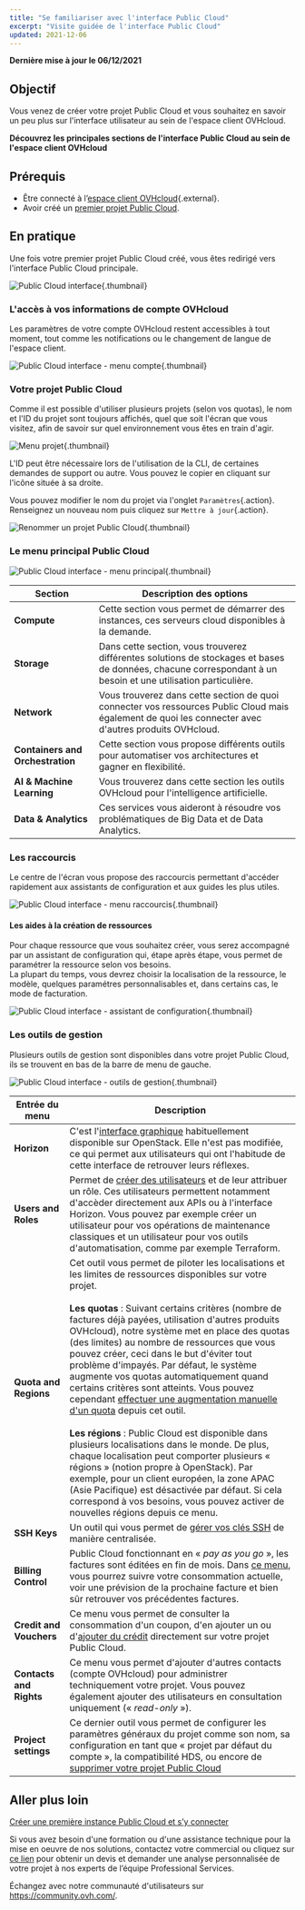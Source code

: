 ```yaml
---
title: "Se familiariser avec l'interface Public Cloud"
excerpt: "Visite guidée de l'interface Public Cloud"
updated: 2021-12-06
---
```


**Dernière mise à jour le 06/12/2021**

## Objectif

Vous venez de créer votre projet Public Cloud et vous souhaitez en savoir un peu plus sur l'interface utilisateur au sein de l'espace client OVHcloud.

**Découvrez les principales sections de l'interface Public Cloud au sein de l'espace client OVHcloud**

## Prérequis

- Être connecté à l’[espace client OVHcloud](https://ca.ovh.com/auth/?action=gotomanager&from=https://www.ovh.com/ca/fr/&ovhSubsidiary=qc){.external}.
- Avoir créé un [premier projet Public Cloud](/pages/public_cloud/compute/create_a_public_cloud_project).

## En pratique

Une fois votre premier projet Public Cloud créé, vous êtes redirigé vers l'interface Public Cloud principale.

![Public Cloud interface](images/main-interface.png){.thumbnail}

### L'accès à vos informations de compte OVHcloud

Les paramètres de votre compte OVHcloud restent accessibles à tout moment, tout comme les notifications ou le changement de langue de l'espace client.

![Public Cloud interface - menu compte](images/account.png){.thumbnail}

### Votre projet Public Cloud

Comme il est possible d'utiliser plusieurs projets (selon vos quotas), le nom et l'ID du projet sont toujours affichés, quel que soit l'écran que vous visitez, afin de savoir sur quel environnement vous êtes en train d'agir.

![Menu projet](images/project-menu.png){.thumbnail}

L'ID peut être nécessaire lors de l'utilisation de la CLI, de certaines demandes de support ou autre. Vous pouvez le copier en cliquant sur l'icône située à sa droite.

Vous pouvez modifier le nom du projet via l'onglet `Paramètres`{.action}. Renseignez un nouveau nom puis cliquez sur `Mettre à jour`{.action}.

![Renommer un projet Public Cloud](images/rename-project.png){.thumbnail}

### Le menu principal Public Cloud

![Public Cloud interface - menu principal](images/main-menu.png){.thumbnail}

|Section|Description des options|
|---|---|
|**Compute**|Cette section vous permet de démarrer des instances, ces serveurs cloud disponibles à la demande.|
|**Storage**|Dans cette section, vous trouverez différentes solutions de stockages et bases de données, chacune correspondant à un besoin et une utilisation particulière.|
|**Network**|Vous trouverez dans cette section de quoi connecter vos ressources Public Cloud mais également de quoi les connecter avec d'autres produits OVHcloud.|
|**Containers and Orchestration**|Cette section vous propose différents outils pour automatiser vos architectures et gagner en flexibilité.|
|**AI & Machine Learning**|Vous trouverez dans cette section les outils OVHcloud pour l'intelligence artificielle.|
|**Data & Analytics**|Ces services vous aideront à résoudre vos problématiques de Big Data et de Data Analytics.|

### Les raccourcis

Le centre de l'écran vous propose des raccourcis permettant d'accéder rapidement aux assistants de configuration et aux guides les plus utiles.

![Public Cloud interface - menu raccourcis](images/shortcuts.png){.thumbnail}

#### Les aides à la création de ressources

Pour chaque ressource que vous souhaitez créer, vous serez accompagné par un assistant de configuration qui, étape après étape, vous permet de paramétrer la ressource selon vos besoins.
<br>La plupart du temps, vous devrez choisir la localisation de la ressource, le modèle, quelques paramétres personnalisables et, dans certains cas, le mode de facturation.

![Public Cloud interface - assistant de configuration](images/wizard.png){.thumbnail}

### Les outils de gestion

Plusieurs outils de gestion sont disponibles dans votre projet Public Cloud, ils se trouvent en bas de la barre de menu de gauche.

![Public Cloud interface - outils de gestion](images/management-tools.png){.thumbnail}

|Entrée du menu|Description|
|---|---|
|**Horizon**|C'est l'[interface graphique](/pages/public_cloud/compute/introducing_horizon) habituellement disponible sur OpenStack. Elle n'est pas modifiée, ce qui permet aux utilisateurs qui ont l'habitude de cette interface de retrouver leurs réflexes.|
|**Users and Roles**|Permet de [créer des utilisateurs](/pages/public_cloud/compute/create_and_delete_a_user) et de leur attribuer un rôle. Ces utilisateurs permettent notamment d'accèder directement aux APIs ou à l'interface Horizon. Vous pouvez par exemple créer un utilisateur pour vos opérations de maintenance classiques et un utilisateur pour vos outils d'automatisation, comme par exemple Terraform.|
|**Quota and Regions**|Cet outil vous permet de piloter les localisations et les limites de ressources disponibles sur votre projet.<br><br>**Les quotas** : Suivant certains critères (nombre de factures déjà payées, utilisation d'autres produits OVHcloud), notre système met en place des quotas (des limites) au nombre de ressources que vous pouvez créer, ceci dans le but d'éviter tout problème d'impayés. Par défaut, le système augmente vos quotas automatiquement quand certains critères sont atteints. Vous pouvez cependant [effectuer une augmentation manuelle d'un quota](/pages/public_cloud/compute/increasing_public_cloud_quota) depuis cet outil.<br><br>**Les régions** : Public Cloud est disponible dans plusieurs localisations dans le monde. De plus, chaque localisation peut comporter plusieurs « régions » (notion propre à OpenStack). Par exemple, pour un client européen, la zone APAC (Asie Pacifique) est désactivée par défaut. Si cela correspond à vos besoins, vous pouvez activer de nouvelles régions depuis ce menu.|
|**SSH Keys**|Un outil qui vous permet de [gérer vos clés SSH](/pages/public_cloud/compute/public-cloud-first-steps#etape-1-creer-des-cles-ssh) de manière centralisée.|
|**Billing Control**|Public Cloud fonctionnant en « *pay as you go* », les factures sont éditées en fin de mois. Dans [ce menu](/pages/public_cloud/compute/analyze_billing), vous pourrez suivre votre consommation actuelle, voir une prévision de la prochaine facture et bien sûr retrouver vos précédentes factures.|
|**Credit and Vouchers**|Ce menu vous permet de consulter la consommation d'un coupon, d'en ajouter un ou d'[ajouter du crédit](/pages/account_and_service_management/managing_billing_payments_and_services/add_cloud_credit_to_project) directement sur votre projet Public Cloud.|
|**Contacts and Rights**|Ce menu vous permet d'ajouter d'autres contacts (compte OVHcloud) pour administrer techniquement votre projet. Vous pouvez également ajouter des utilisateurs en consultation uniquement (« *read-only* »).|
|**Project settings**|Ce dernier outil vous permet de configurer les paramètres généraux du projet comme son nom, sa configuration en tant que « projet par défaut du compte », la compatibilité HDS, ou encore de [supprimer votre projet Public Cloud](/pages/public_cloud/compute/delete_a_project)|

## Aller plus loin

[Créer une première instance Public Cloud et s’y connecter](/pages/public_cloud/compute/public-cloud-first-steps)

Si vous avez besoin d'une formation ou d'une assistance technique pour la mise en oeuvre de nos solutions, contactez votre commercial ou cliquez sur [ce lien](https://www.ovhcloud.com/fr-ca/professional-services/) pour obtenir un devis et demander une analyse personnalisée de votre projet à nos experts de l’équipe Professional Services.

Échangez avec notre communauté d'utilisateurs sur <https://community.ovh.com/>.
